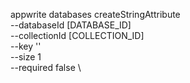 appwrite databases createStringAttribute \
        --databaseId [DATABASE_ID] \
        --collectionId [COLLECTION_ID] \
        --key '' \
        --size 1 \
        --required false \



